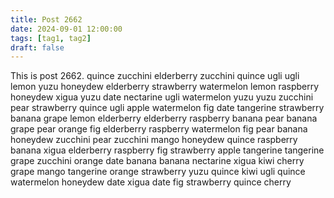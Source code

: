 ```yaml
---
title: Post 2662
date: 2024-09-01 12:00:00
tags: [tag1, tag2]
draft: false
---
```

This is post 2662.
quince
zucchini
elderberry
zucchini
quince
ugli
ugli
lemon
yuzu
honeydew
elderberry
strawberry
watermelon
lemon
raspberry
honeydew
xigua
yuzu
date
nectarine
ugli
watermelon
yuzu
yuzu
zucchini
pear
strawberry
quince
ugli
apple
watermelon
fig
date
tangerine
strawberry
banana
grape
lemon
elderberry
elderberry
raspberry
banana
pear
banana
grape
pear
orange
fig
elderberry
raspberry
watermelon
fig
pear
banana
honeydew
zucchini
pear
zucchini
mango
honeydew
quince
raspberry
banana
xigua
elderberry
raspberry
fig
strawberry
apple
tangerine
tangerine
grape
zucchini
orange
date
banana
banana
nectarine
xigua
kiwi
cherry
grape
mango
tangerine
orange
strawberry
yuzu
quince
kiwi
ugli
quince
watermelon
honeydew
date
xigua
date
fig
strawberry
quince
cherry
